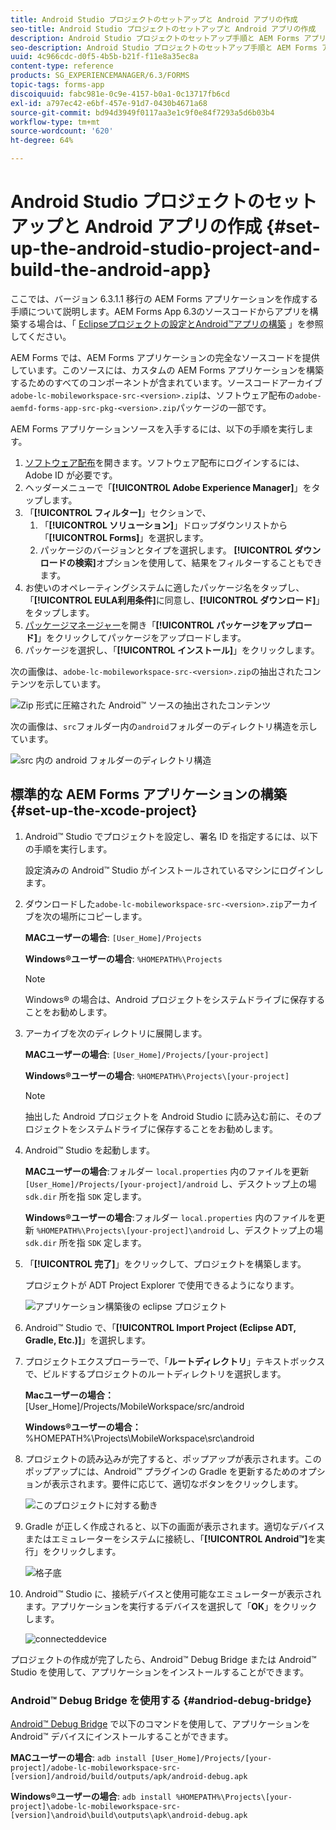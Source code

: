 ```yaml
---
title: Android Studio プロジェクトのセットアップと Android アプリの作成
seo-title: Android Studio プロジェクトのセットアップと Android アプリの作成
description: Android Studio プロジェクトのセットアップ手順と AEM Forms アプリケーションのインストーラーの作成手順
seo-description: Android Studio プロジェクトのセットアップ手順と AEM Forms アプリケーションのインストーラーの作成手順
uuid: 4c966cdc-d0f5-4b5b-b21f-f11e8a35ec8a
content-type: reference
products: SG_EXPERIENCEMANAGER/6.3/FORMS
topic-tags: forms-app
discoiquuid: fabc981e-0c9e-4157-b0a1-0c13717fb6cd
exl-id: a797ec42-e6bf-457e-91d7-0430b4671a68
source-git-commit: bd94d3949f0117aa3e1c9f0e84f7293a5d6b03b4
workflow-type: tm+mt
source-wordcount: '620'
ht-degree: 64%

---
```


# Android Studio プロジェクトのセットアップと Android アプリの作成 {#set-up-the-android-studio-project-and-build-the-android-app}

ここでは、バージョン 6.3.1.1 移行の AEM Forms アプリケーションを作成する手順について説明します。AEM Forms App 6.3のソースコードからアプリを構築する場合は、「 [Eclipseプロジェクトの設定とAndroid™アプリの構築](/help/forms/using/setup-eclipse-project-build-installer.md) 」を参照してください。

AEM Forms では、AEM Forms アプリケーションの完全なソースコードを提供しています。このソースには、カスタムの AEM Forms アプリケーションを構築するためのすべてのコンポーネントが含まれています。ソースコードアーカイブ`adobe-lc-mobileworkspace-src-<version>.zip`は、ソフトウェア配布の`adobe-aemfd-forms-app-src-pkg-<version>.zip`パッケージの一部です。

AEM Forms アプリケーションソースを入手するには、以下の手順を実行します。

1. [ソフトウェア配布](https://experience.adobe.com/downloads)を開きます。ソフトウェア配布にログインするには、Adobe ID が必要です。
1. ヘッダーメニューで「**[!UICONTROL Adobe Experience Manager]**」をタップします。
1. 「**[!UICONTROL フィルター]**」セクションで、
   1. 「**[!UICONTROL ソリューション]**」ドロップダウンリストから「**[!UICONTROL Forms]**」を選択します。
   2. パッケージのバージョンとタイプを選択します。 **[!UICONTROL ダウンロードの検索]**&#x200B;オプションを使用して、結果をフィルターすることもできます。
1. お使いのオペレーティングシステムに適したパッケージ名をタップし、「**[!UICONTROL EULA利用条件]**&#x200B;に同意し、**[!UICONTROL ダウンロード]**」をタップします。
1. [パッケージマネージャー](https://docs.adobe.com/content/help/ja/experience-manager-65/administering/contentmanagement/package-manager.html)を開き「**[!UICONTROL パッケージをアップロード]**」をクリックしてパッケージをアップロードします。
1. パッケージを選択し、「**[!UICONTROL インストール]**」をクリックします。

次の画像は、`adobe-lc-mobileworkspace-src-<version>.zip`の抽出されたコンテンツを示しています。

![Zip 形式に圧縮された Android™ ソースの抽出されたコンテンツ](assets/mws-content-1.png)

次の画像は、`src`フォルダー内の`android`フォルダーのディレクトリ構造を示しています。

![src 内の android フォルダーのディレクトリ構造](assets/android-folder.png)

## 標準的な AEM Forms アプリケーションの構築 {#set-up-the-xcode-project}

1. Android™ Studio でプロジェクトを設定し、署名 ID を指定するには、以下の手順を実行します。

   設定済みの Android™ Studio がインストールされているマシンにログインします。

1. ダウンロードした`adobe-lc-mobileworkspace-src-<version>.zip`アーカイブを次の場所にコピーします。

   **MACユーザーの場合**:  `[User_Home]/Projects`

   **Windows®ユーザーの場合**:  `%HOMEPATH%\Projects`

   >[!NOTE]
   >
   >Windows® の場合は、Android プロジェクトをシステムドライブに保存することをお勧めします。

1. アーカイブを次のディレクトリに展開します。

   **MACユーザーの場合**:  `[User_Home]/Projects/[your-project]`

   **Windows®ユーザーの場合**:  `%HOMEPATH%\Projects\[your-project]`

   >[!NOTE]
   >
   >抽出した Android プロジェクトを Android Studio に読み込む前に、そのプロジェクトをシステムドライブに保存することをお勧めします。

1. Android™ Studio を起動します。

   **MACユーザーの場合**:フォルダー `local.properties` 内のファイルを更新 `[User_Home]/Projects/[your-project]/android` し、デスクトップ上の場 `sdk.dir` 所を指 `SDK` 定します。

   **Windows®ユーザーの場合**:フォルダー `local.properties` 内のファイルを更新 `%HOMEPATH%\Projects\[your-project]\android` し、デスクトップ上の場 `sdk.dir` 所を指 `SDK` 定します。

1. 「**[!UICONTROL 完了]**」をクリックして、プロジェクトを構築します。

    プロジェクトが ADT Project Explorer で使用できるようになります。 

   ![アプリケーション構築後の eclipse プロジェクト](assets/eclipsebuildmws.png)

1. Android™ Studio で、「**[!UICONTROL Import Project (Eclipse ADT, Gradle, Etc.)]**」を選択します。
1. プロジェクトエクスプローラーで、「**ルートディレクトリ**」テキストボックスで、ビルドするプロジェクトのルートディレクトリを選択します。

   **Macユーザーの場合：** [User_Home]/Projects/MobileWorkspace/src/android

   **Windows®ユーザーの場合：** %HOMEPATH%\Projects\MobileWorkspace\src\android

1. プロジェクトの読み込みが完了すると、ポップアップが表示されます。このポップアップには、Android™ プラグインの Gradle を更新するためのオプションが表示されます。要件に応じて、適切なボタンをクリックします。

   ![このプロジェクトに対する動き](assets/dontremindmeagainforthisproject.png)

1. Gradle が正しく作成されると、以下の画面が表示されます。適切なデバイスまたはエミュレーターをシステムに接続し、「**[!UICONTROL Android™]**&#x200B;を実行」をクリックします。

   ![格子底](assets/gradleconsole.png)

1. Android™ Studio に、接続デバイスと使用可能なエミュレーターが表示されます。アプリケーションを実行するデバイスを選択して「**OK**」をクリックします。

   ![connecteddevice](assets/connecteddevice.png)

プロジェクトの作成が完了したら、Android™ Debug Bridge または Android™ Studio を使用して、アプリケーションをインストールすることができます。

### Android™ Debug Bridge を使用する {#andriod-debug-bridge}

[Android™ Debug Bridge](https://developer.android.com/tools/help/adb.html) で以下のコマンドを使用して、アプリケーションを Android™ デバイスにインストールすることができます。

**MACユーザーの場合**:  `adb install [User_Home]/Projects/[your-project]/adobe-lc-mobileworkspace-src-[version]/android/build/outputs/apk/android-debug.apk`

**Windows®ユーザーの場合**:  `adb install %HOMEPATH%\Projects\[your-project]\adobe-lc-mobileworkspace-src-[version]\android\build\outputs\apk\android-debug.apk`
